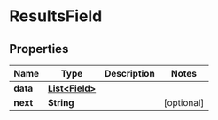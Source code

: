 

# ResultsField


## Properties

| Name | Type | Description | Notes |
|------------ | ------------- | ------------- | -------------|
|**data** | [**List&lt;Field&gt;**](Field.md) |  |  |
|**next** | **String** |  |  [optional] |



